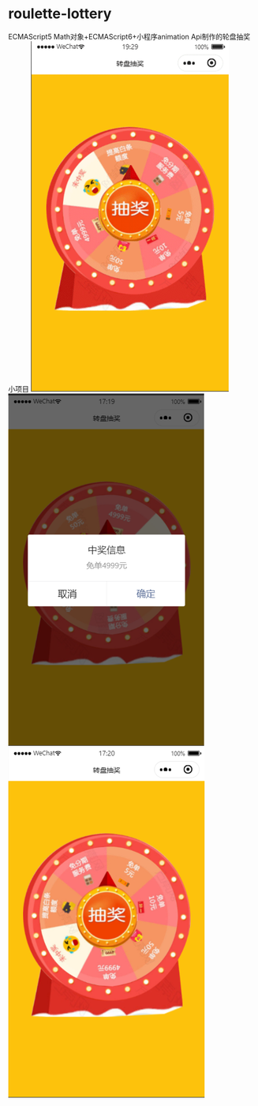 # roulette-lottery
ECMAScript5 Math对象+ECMAScript6+小程序animation Api制作的轮盘抽奖小项目
![image](https://github.com/boleming/roulette-lottery/blob/master/images/xiaoguotu.gif?raw=true)
![image](https://github.com/boleming/roulette-lottery/blob/master/images/xiaoguotu1.png?raw=true)
![image](https://github.com/boleming/roulette-lottery/blob/master/images/xiaoguotu2.png?raw=true)
